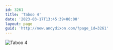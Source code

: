 ```yaml
---
id: 3261
title: 'Taboo 4'
date: '2023-03-17T13:45:39+00:00'
layout: page
guid: 'http://new.andydixon.com/?page_id=3261'
---
```


![Taboo 4](https://i0.wp.com/assets.g8x2.ldn.idrivee2-23.com/posters/Taboo%204%2001.jpg?w=1200&ssl=1 "Taboo 4")